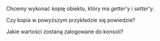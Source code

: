 Chcemy wykonać kopię obiektu, który ma _getter_'y i _setter_'y.

Czy kopia w powyższym przykładzie się powiedzie?

Jakie wartości zostaną zalogowane do konsoli?

